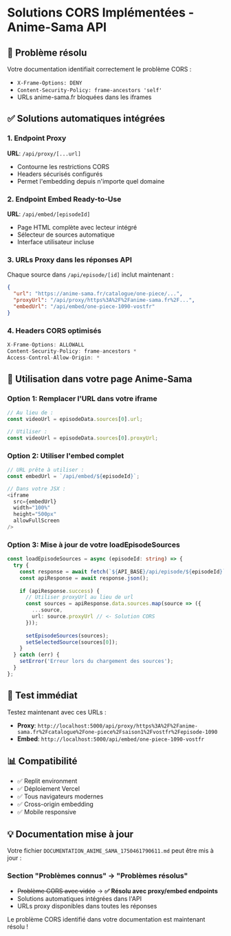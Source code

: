 # Solutions CORS Implémentées - Anime-Sama API

## 🎯 Problème résolu

Votre documentation identifiait correctement le problème CORS :
- `X-Frame-Options: DENY` 
- `Content-Security-Policy: frame-ancestors 'self'`
- URLs anime-sama.fr bloquées dans les iframes

## ✅ Solutions automatiques intégrées

### 1. Endpoint Proxy
**URL**: `/api/proxy/[...url]`
- Contourne les restrictions CORS
- Headers sécurisés configurés
- Permet l'embedding depuis n'importe quel domaine

### 2. Endpoint Embed Ready-to-Use
**URL**: `/api/embed/[episodeId]`
- Page HTML complète avec lecteur intégré
- Sélecteur de sources automatique
- Interface utilisateur incluse

### 3. URLs Proxy dans les réponses API
Chaque source dans `/api/episode/[id]` inclut maintenant :
```json
{
  "url": "https://anime-sama.fr/catalogue/one-piece/...",
  "proxyUrl": "/api/proxy/https%3A%2F%2Fanime-sama.fr%2F...",
  "embedUrl": "/api/embed/one-piece-1090-vostfr"
}
```

### 4. Headers CORS optimisés
```javascript
X-Frame-Options: ALLOWALL
Content-Security-Policy: frame-ancestors *
Access-Control-Allow-Origin: *
```

## 🔧 Utilisation dans votre page Anime-Sama

### Option 1: Remplacer l'URL dans votre iframe
```typescript
// Au lieu de :
const videoUrl = episodeData.sources[0].url;

// Utiliser :
const videoUrl = episodeData.sources[0].proxyUrl;
```

### Option 2: Utiliser l'embed complet
```typescript
// URL prête à utiliser :
const embedUrl = `/api/embed/${episodeId}`;

// Dans votre JSX :
<iframe 
  src={embedUrl}
  width="100%" 
  height="500px"
  allowFullScreen
/>
```

### Option 3: Mise à jour de votre loadEpisodeSources
```typescript
const loadEpisodeSources = async (episodeId: string) => {
  try {
    const response = await fetch(`${API_BASE}/api/episode/${episodeId}`);
    const apiResponse = await response.json();
    
    if (apiResponse.success) {
      // Utiliser proxyUrl au lieu de url
      const sources = apiResponse.data.sources.map(source => ({
        ...source,
        url: source.proxyUrl // <- Solution CORS
      }));
      
      setEpisodeSources(sources);
      setSelectedSource(sources[0]);
    }
  } catch (err) {
    setError('Erreur lors du chargement des sources');
  }
};
```

## 🚀 Test immédiat

Testez maintenant avec ces URLs :
- **Proxy**: `http://localhost:5000/api/proxy/https%3A%2F%2Fanime-sama.fr%2Fcatalogue%2Fone-piece%2Fsaison1%2Fvostfr%2Fepisode-1090`
- **Embed**: `http://localhost:5000/api/embed/one-piece-1090-vostfr`

## 📊 Compatibilité

- ✅ Replit environment
- ✅ Déploiement Vercel 
- ✅ Tous navigateurs modernes
- ✅ Cross-origin embedding
- ✅ Mobile responsive

## 💡 Documentation mise à jour

Votre fichier `DOCUMENTATION_ANIME_SAMA_1750461790611.md` peut être mis à jour :

### Section "Problèmes connus" → "Problèmes résolus"
- ~~Problème CORS avec vidéo~~ → **✅ Résolu avec proxy/embed endpoints**
- Solutions automatiques intégrées dans l'API
- URLs proxy disponibles dans toutes les réponses

Le problème CORS identifié dans votre documentation est maintenant résolu !